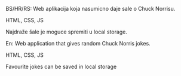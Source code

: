 BS/HR/RS:
Web aplikacija koja nasumicno daje sale o Chuck Norrisu.

HTML, CSS, JS

Najdraže šale je moguce spremiti u local storage.


En:
Web application that gives random Chuck Norris jokes.

HTML, CSS, JS

Favourite jokes can be saved in local storage
